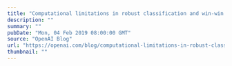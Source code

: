 ```yaml
---
title: "Computational limitations in robust classification and win-win results"
description: ""
summary: ""
pubDate: "Mon, 04 Feb 2019 08:00:00 GMT"
source: "OpenAI Blog"
url: "https://openai.com/blog/computational-limitations-in-robust-classification-and-win-win-results"
thumbnail: ""
---
```


